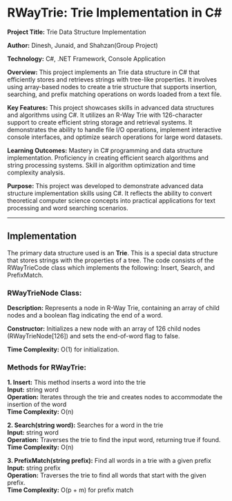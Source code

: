 # RWayTrie: Trie Implementation in C#

**Project Title:** Trie Data Structure Implementation

**Author:** Dinesh, Junaid, and Shahzan(Group Project)

**Technology:** C#, .NET Framework, Console Application

**Overview:** This project implements an Trie data structure in C# that efficiently stores and retrieves strings with tree-like properties. It involves using array-based nodes to create a trie structure that supports insertion, searching, and prefix matching operations on words loaded from a text file.

**Key Features:** This project showcases skills in advanced data structures and algorithms using C#. It utilizes an R-Way Trie with 126-character support to create efficient string storage and retrieval systems. It demonstrates the ability to handle file I/O operations, implement interactive console interfaces, and optimize search operations for large word datasets.

**Learning Outcomes:** Mastery in C# programming and data structure implementation. Proficiency in creating efficient search algorithms and string processing systems. Skill in algorithm optimization and time complexity analysis.

**Purpose:** This project was developed to demonstrate advanced data structure implementation skills using C#. It reflects the ability to convert theoretical computer science concepts into practical applications for text processing and word searching scenarios.

---

## Implementation

The primary data structure used is an **Trie**. This is a special data structure that stores strings with the properties of a tree. The code consists of the RWayTrieCode class which implements the following: Insert, Search, and PrefixMatch.

### RWayTrieNode Class:
**Description:** Represents a node in R-Way Trie, containing an array of child nodes and a boolean flag indicating the end of a word.

**Constructor:** Initializes a new node with an array of 126 child nodes (RWayTrieNode[126]) and sets the end-of-word flag to false.

**Time Complexity:** O(1) for initialization.

### Methods for RWayTrie:

**1. Insert:** This method inserts a word into the trie  
**Input:** string word  
**Operation:** Iterates through the trie and creates nodes to accommodate the insertion of the word  
**Time Complexity:** O(n)

**2. Search(string word):** Searches for a word in the trie  
**Input:** string word  
**Operation:** Traverses the trie to find the input word, returning true if found.  
**Time Complexity:** O(n)

**3. PrefixMatch(string prefix):** Find all words in a trie with a given prefix  
**Input:** string prefix  
**Operation:** Traverses the trie to find all words that start with the given prefix.  
**Time Complexity:** O(p + m) for prefix match

